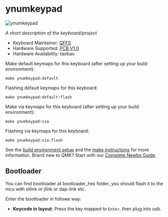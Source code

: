 # ynumkeypad

![ynumkeypad](https://s3.bmp.ovh/imgs/2022/01/9fc75b675100e1dd.jpg)

*A short description of the keyboard/project*

* Keyboard Maintainer: [QFFS](https://github.com/QFFS)
* Hardware Supported: [PCB V1.0](https://oshwhub.com/lylyyhb/numkeyboard)
* Hardware Availability: taobao

Make default keymaps for this keyboard (after setting up your build environment):

    make ynumkeypad:default

Flashing default keymaps for this keyboard:

    make ynumkeypad:default:flash
    
Make via keymaps for this keyboard (after setting up your build environment):

    make ynumkeypad:via

Flashing via keymaps for this keyboard:

    make ynumkeypad:via:flash

See the [build environment setup](https://docs.qmk.fm/#/getting_started_build_tools) and the [make instructions](https://docs.qmk.fm/#/getting_started_make_guide) for more information. Brand new to QMK? Start with our [Complete Newbs Guide](https://docs.qmk.fm/#/newbs).

## Bootloader

You can find bootloader at bootloader_hex folder, you should flash it to the mcu with stlink or jlink or dap-link etc. 

Enter the bootloader in followe way:
* **Keycode in layout**: Press the key mapped to `Enter`, then plug into usb.
